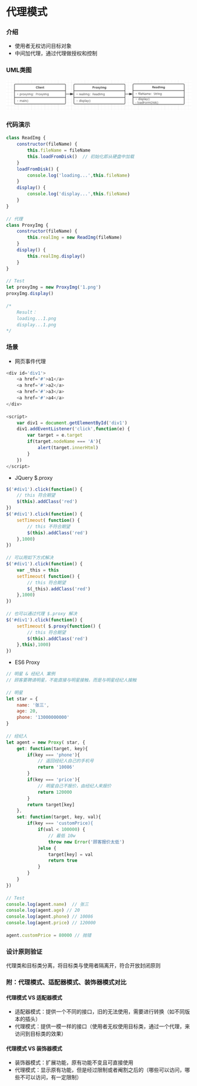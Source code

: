 # 代理模式

### 介绍
- 使用者无权访问目标对象
- 中间加代理，通过代理做授权和控制

### UML类图
<img src='/designpattern/代理模式.png'>

### 代码演示
```js
class ReadImg {
    constructor(fileName) {
        this.fileName = fileName
        this.loadFromDisk()  // 初始化即从硬盘中加载
    }
    loadFromDisk() {
        console.log('loading...',this.fileName)
    }
    display() {
        console.log('display...',this.fileName)
    }
}

// 代理
class ProxyImg {
    constructor(fileName) {
        this.realImg = new ReadImg(fileName)
    }
    display() {
        this.realImg.display()
    }
}

// Test
let proxyImg = new ProxyImg('1.png')
proxyImg.display()

/*
    Result：
    loading...1.png
    display...1.png
*/
```

### 场景
- 网页事件代理
```js
<div id='div1'>
    <a href='#'>a1</a>
    <a href='#'>a2</a>
    <a href='#'>a3</a>
    <a href='#'>a4</a>
</div>

<script>
    var div1 = document.getElementById('div1')
    div1.addEventListener('click',function(e) {
        var target = e.target
        if(target.nodeName === 'A'){
            alert(target.innerHtml)
        }
    })
</script>
```
- JQuery $.proxy
```js
$('#div1').click(function() {
    // this 符合期望
    $(this).addClass('red')
})
$('#div1').click(function() {
    setTimeout( function() {
        // this 不符合期望
        $(this).addClass('red')
    },1000)
})

// 可以用如下方式解决
$('#div1').click(function() {
    var _this = this 
    setTimeout( function() {
        // this 符合期望
        $(_this).addClass('red')
    },1000)
})

// 也可以通过代理 $.proxy 解决
$('#div1').click(function() {
    setTimeout( $.proxy(function() {
        // this 符合期望
        $(this).addClass('red')
    },this),1000)
})
```
- ES6 Proxy
```js
// 明星 & 经纪人 案例
// 顾客要聘请明星，不能直接与明星接触，而是与明星经纪人接触

// 明星
let star = {
    name: '张三',
    age: 20,
    phone: '13000000000'
}

// 经纪人
let agent = new Proxy( star, {
    get: function(target, key){
        if(key === 'phone'){
            // 返回经纪人自己的手机号
            return '10086'
        }
        if(key === 'price'){
            // 明星自己不报价，由经纪人来报价
            return 120000
        }
        return target[key]
    },
    set: function(target, key, val){
        if(key === 'customPrice){
            if(val < 100000) {
                // 最低 10w
                throw new Error('顾客报价太低')
            }else {
                target[key] = val
                return true
            }
        }
    }
})

// Test
console.log(agent.name)  // 张三
console.log(agent.age) // 20
console.log(agent.phone) // 10086
console.log(agent.price) // 120000

agent.customPrice = 80000 // 抛错
```

### 设计原则验证
代理类和目标类分离，将目标类与使用者隔离开，符合开放封闭原则


### 附：代理模式、适配器模式、装饰器模式对比

#### 代理模式 VS 适配器模式
- 适配器模式：提供一个不同的接口，旧的无法使用，需要进行转换（如不同版本的插头）
- 代理模式：提供一模一样的接口（使用者无权使用目标类，通过一个代理，来访问到目标类的效果）

#### 代理模式 VS 装饰器模式
- 装饰器模式：扩展功能，原有功能不变且可直接使用
- 代理模式：显示原有功能，但是经过限制或者阉割之后的（哪些可以访问，哪些不可以访问，有一定限制）